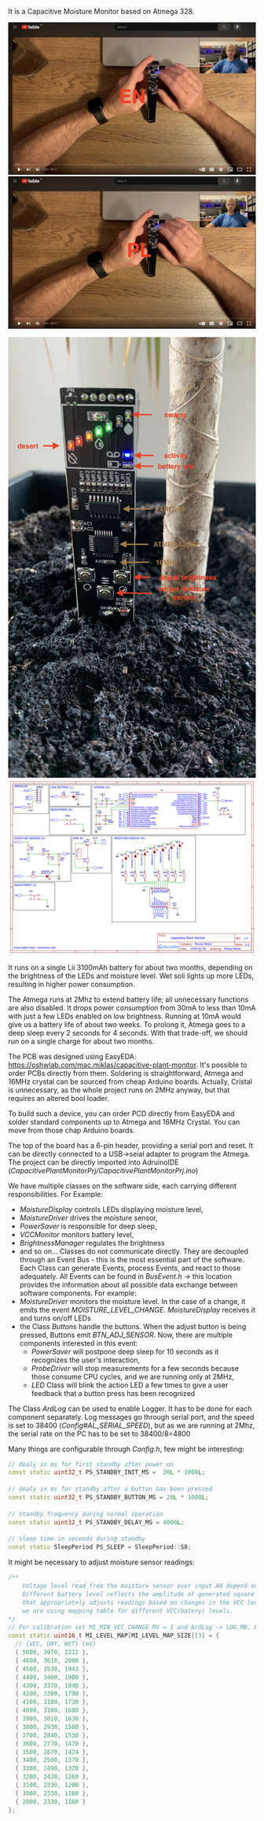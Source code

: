 It is a Capacitive Moisture Monitor based on Atmega 328. 


[![Youtube EN)](/img/youtube_en.jpg)](https://youtu.be/DBx7lEarteA)
[![Youtube PL)](/img/youtube_pl.jpg)](https://youtu.be/4kX7fkXBnfU)

<img src="/img/cover.jpg" width="600px"/>
<img src="/img/schematic.png" width="600px"/>

It runs on a single Lii 3100mAh battery for about two months, depending on the brightness of the LEDs and moisture level. Wet soli lights up more LEDs, resulting in higher power consumption. 

The Atmega runs at 2Mhz to extend battery life; all unnecessary functions are also disabled. It drops power consumption from 30mA to less than 10mA with just a few LEDs enabled on low brightness. Running at 10mA would give us a battery life of about two weeks. To prolong it, Atmega goes to a deep sleep every 2 seconds for 4 seconds. With that trade-off, we should run on a single charge for about two months.

The PCB was designed using EasyEDA: https://oshwlab.com/mac.miklas/capacitive-plant-monitor. It's possible to order PCBs directly from them. Soldering is straightforward, Atmega and 16MHz crystal can be sourced from cheap Arduino boards. Actually, Cristal is unnecessary, as the whole project runs on 2MHz anyway, but that requires an altered bool loader.

To build such a device, you can order PCD directly from EasyEDA and solder standard components up to Atmega and 16MHz Crystal. You can move from those chap Arduino boards. 

The top of the board has a 6-pin header, providing a serial port and reset. It can be directly connected to a USB->seial adapter to program the Atmega. The project can be directly imported into AdruinoIDE (*CapacitivePlantMonitorPrj/CapacitivePlantMonitorPrj.ino*)

We have multiple classes on the software side, each carrying different responsibilities. For Example: 
- *MoistureDisplay* controls LEDs displaying moisture level,
- *MoistureDriver* drives the moisture sensor,
- *PowerSaver* is responsible for deep sleep,
- *VCCMonitor* monitors battery level,
- *BrightnessManager* regulates the brightness 
- and so on...
Classes do not communicate directly. They are decoupled through an Event Bus - this is the most essential part of the software. Each Class can generate Events, process Events, and react to those adequately. All Events can be found in *BusEvent.h* -> this location provides the information about all possible data exchange between software components. For example:
- *MoistureDriver* monitors the moisture level. In the case of a change, it emits the event *MOISTURE_LEVEL_CHANGE*. *MoistureDisplay* receives it and turns on/off LEDs
- the Class *Buttons* handle the buttons. When the adjust button is being pressed, Buttons emit *BTN_ADJ_SENSOR*. Now, there are multiple components interested in this event:
	- *PowerSaver* will postpone deep sleep for 10 seconds as it recognizes the user's interaction, 
	- *ProbeDriver* will stop measurements for a few seconds because those consume CPU cycles, and we are running only at 2MHz,
	- *LED* Class will blink the action LED a few times to give a user feedback that a button press has been recognized

The Class *ArdLog* can be used to enable Logger. It has to be done for each component separately. Log messages go through serial port, and the speed is set to 38400 (*Config#AL_SERIAL_SPEED*), but as we are running at 2Mhz, the serial rate on the PC has to be set to 38400/8=4800

Many things are configurable through *Config.h*, few might be interesting:

``` cpp
// dealy in ms for first standby after power on
const static uint32_t PS_STANDBY_INIT_MS =  20L * 1000L;

// dealy in ms for standby after a button has been pressed
const static uint32_t PS_STANDBY_BUTTON_MS = 20L * 1000L;

// standby frequency during normal operation
const static uint32_t PS_STANDBY_DELAY_MS = 4000L;

// sleep time in seconds during standby
const static SleepPeriod PS_SLEEP = SleepPeriod::S8;
```

It might be necessary to adjust moisture sensor readings:
``` cpp
/**
    Voltage level read from the moisture sensor over input A0 depend on the VCC level, which changes with a battery charge.
    Different battery level reflects the amplitude of generated square wave for a sensor. It is hard to write a function
    that appropriately adjusts readings based on changes in the VCC level because it is not linear. For this reason,
    we are using mapping table for different VCC(batery) levels.
*/
// For calibration set MI_MIN_VCC_CHANGE_MV = 1 and ArdLog -> LOG_MD, LOG to true
const static uint16_t MI_LEVEL_MAP[MI_LEVEL_MAP_SIZE][3] = {
  // {VCC, DRY, WET} (mV)
  { 5000, 3970, 2212 },
  { 4600, 3610, 2000 },
  { 4500, 3530, 1943 },
  { 4400, 3460, 1900 },
  { 4300, 3370, 1840 },
  { 4200, 3300, 1790 },
  { 4100, 3180, 1730 },
  { 4000, 3100, 1680 },
  { 3900, 3010, 1630 },
  { 3800, 2930, 1580 },
  { 3700, 2840, 1530 },
  { 3600, 2770, 1470 },
  { 3500, 2670, 1424 },
  { 3400, 2590, 1370 },
  { 3300, 2490, 1320 },
  { 3200, 2420, 1260 },
  { 3100, 2330, 1200 },
  { 3000, 2330, 1160 },
  { 2000, 2330, 1160 }
};
```

 
